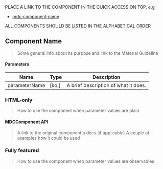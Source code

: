 PLACE A LINK TO THE COMPONENT IN THE QUICK ACCESS ON TOP, e.g
- [mdc-component-name](#component-name)

ALL COMPONENTS SHOULD BE LISTED IN THE ALPHABETICAL ORDER


## Component Name
> Some general info about its purpose
> and link to the Material Guideline

#### Parameters

| Name          | Type         | Description                          |
| --------------|------------- | -------------------------------------|
| parameterName | [ko,] <type> | A brief description of what it does. |


### HTML-only

> How to use the component
> when parameter values are plain

#### MDCComponent API

> A link to the original component's docs (if applicable)
> A couple of examples how it could be used


### Fully featured

> How to use the component
> when parameter values are observables
